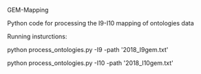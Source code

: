 GEM-Mapping

Python code for processing the I9-I10 mapping of ontologies data

Running insturctions:


python process_ontologies.py -I9  -path '2018_I9gem.txt'

python process_ontologies.py -I10  -path '2018_I10gem.txt'
